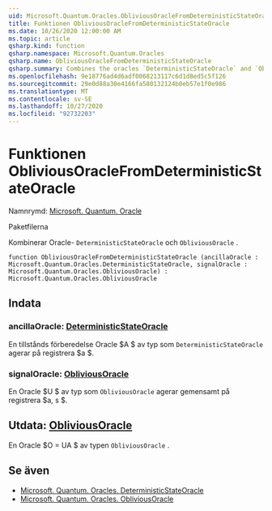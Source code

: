 ```yaml
---
uid: Microsoft.Quantum.Oracles.ObliviousOracleFromDeterministicStateOracle
title: Funktionen ObliviousOracleFromDeterministicStateOracle
ms.date: 10/26/2020 12:00:00 AM
ms.topic: article
qsharp.kind: function
qsharp.namespace: Microsoft.Quantum.Oracles
qsharp.name: ObliviousOracleFromDeterministicStateOracle
qsharp.summary: Combines the oracles `DeterministicStateOracle` and `ObliviousOracle`.
ms.openlocfilehash: 9e18776ad4d6adf0068213117c6d1d8ed5c5f126
ms.sourcegitcommit: 29e0d88a30e4166fa580132124b0eb57e1f0e986
ms.translationtype: MT
ms.contentlocale: sv-SE
ms.lasthandoff: 10/27/2020
ms.locfileid: "92732203"
---
```

# <a name="obliviousoraclefromdeterministicstateoracle-function"></a>Funktionen ObliviousOracleFromDeterministicStateOracle

Namnrymd: [Microsoft. Quantum. Oracle](xref:Microsoft.Quantum.Oracles)

Paketfilerna [](https://nuget.org/packages/)


Kombinerar Oracle- `DeterministicStateOracle` och `ObliviousOracle` .

```qsharp
function ObliviousOracleFromDeterministicStateOracle (ancillaOracle : Microsoft.Quantum.Oracles.DeterministicStateOracle, signalOracle : Microsoft.Quantum.Oracles.ObliviousOracle) : Microsoft.Quantum.Oracles.ObliviousOracle
```


## <a name="input"></a>Indata

### <a name="ancillaoracle--deterministicstateoracle"></a>ancillaOracle: [DeterministicStateOracle](xref:Microsoft.Quantum.Oracles.DeterministicStateOracle)

En tillstånds förberedelse Oracle $A $ av typ som `DeterministicStateOracle` agerar på registrera $a $.


### <a name="signaloracle--obliviousoracle"></a>signalOracle: [ObliviousOracle](xref:Microsoft.Quantum.Oracles.ObliviousOracle)

En Oracle $U $ av typ som `ObliviousOracle` agerar gemensamt på registrera $a, s $.



## <a name="output--obliviousoracle"></a>Utdata: [ObliviousOracle](xref:Microsoft.Quantum.Oracles.ObliviousOracle)

En Oracle $O = UA $ av typen `ObliviousOracle` .

## <a name="see-also"></a>Se även

- [Microsoft. Quantum. Oracles. DeterministicStateOracle](xref:Microsoft.Quantum.Oracles.DeterministicStateOracle)
- [Microsoft. Quantum. Oracles. ObliviousOracle](xref:Microsoft.Quantum.Oracles.ObliviousOracle)